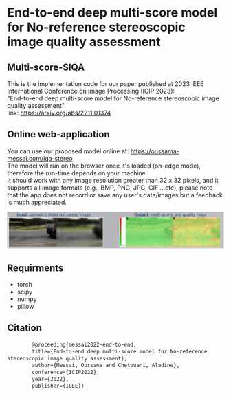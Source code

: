 
# End-to-end deep multi-score model for No-reference stereoscopic image quality assessment </br>
## Multi-score-SIQA </br>

This is the implementation code for our paper published at 2023 IEEE International Conference on Image Processing (ICIP 2023): </br>
"End-to-end deep multi-score model for No-reference stereoscopic image quality assessment" </br>
link: https://arxiv.org/abs/2211.01374

## Online web-application

You can use our proposed model online at: https://oussama-messai.com/iqa-stereo </br>
The model will run on the browser once it's loaded (on-edge mode), therefore the run-time depends on your machine. </br>
It should work with any image resolution greater than 32 x 32 pixels, and it supports all image formats (e.g., BMP, PNG, JPG, GIF ...etc), please note that the app does not record or save any user's data/images but a feedback is much appreciated.

![image](https://github.com/o-messai/multi-score-SIQA/blob/main/results/online.png?raw=true)

## Requirments

- torch </br>
- scipy </br>
- numpy </br> 
- pillow </br>


## Citation

            @proceeding{messai2022-end-to-end,
            title={End-to-end deep multi-score model for No-reference stereoscopic image quality assessment},
            author={Messai, Oussama and Chetouani, Aladine},
            conference={ICIP2022},
            year={2022},
            publisher={IEEE}}
